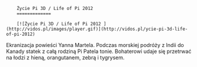 
        Życie Pi 3D / Life of Pi 2012 
        =============
        
        [![Życie Pi 3D / Life of Pi 2012 ](http://vidos.pl/images/player.gif)](http://vidos.pl/ycie-pi-3d-life-of-pi-2012)
        
        
 Ekranizacja powieści Yanna Martela. Podczas morskiej podróży z Indii do Kanady statek z całą rodziną Pi Patela tonie. Bohaterowi udaje się przetrwać na łodzi z hieną, orangutanem, zebrą i tygrysem.
    